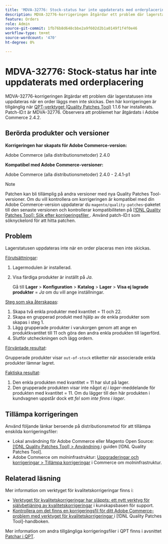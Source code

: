 ```yaml
---
title: 'MDVA-32776: Stock-status har inte uppdaterats med orderplacering'
description: MDVA-32776-korrigeringen åtgärdar ett problem där lagerstatusen inte uppdateras när en order läggs men inte skickas. Den här korrigeringen är tillgänglig när [QPT-verktyget (Quality Patches Tool)](https://experienceleague.adobe.com/sv/docs/commerce-knowledge-base/kb/announcements/commerce-announcements/magento-quality-patches-released-new-tool-to-self-serve-quality-patches) 1.1.6 är installerat. Patch-ID:t är MDVA-32776. Observera att problemet har åtgärdats i Adobe Commerce 2.4.2.
feature: Orders
role: Admin
source-git-commit: 1fb76b8d648cbbe2a9f602d2b1a0149f1f4f0e46
workflow-type: tm+mt
source-wordcount: '470'
ht-degree: 0%

---
```


# MDVA-32776: Stock-status har inte uppdaterats med orderplacering

MDVA-32776-korrigeringen åtgärdar ett problem där lagerstatusen inte uppdateras när en order läggs men inte skickas. Den här korrigeringen är tillgänglig när [QPT-verktyget (Quality Patches Tool)](https://experienceleague.adobe.com/sv/docs/commerce-knowledge-base/kb/announcements/commerce-announcements/magento-quality-patches-released-new-tool-to-self-serve-quality-patches) 1.1.6 har installerats. Patch-ID:t är MDVA-32776. Observera att problemet har åtgärdats i Adobe Commerce 2.4.2.

## Berörda produkter och versioner

**Korrigeringen har skapats för Adobe Commerce-version:**

Adobe Commerce (alla distributionsmetoder) 2.4.0

**Kompatibel med Adobe Commerce-versioner:**

Adobe Commerce (alla distributionsmetoder) 2.4.0 - 2.4.1-p1

>[!NOTE]
>
>Patchen kan bli tillämplig på andra versioner med nya Quality Patches Tool-versioner. Om du vill kontrollera om korrigeringen är kompatibel med din Adobe Commerce-version uppdaterar du `magento/quality-patches`-paketet till den senaste versionen och kontrollerar kompatibiliteten på [[!DNL Quality Patches Tool]: Sök efter korrigeringsfiler ](https://experienceleague.adobe.com/sv/docs/commerce-knowledge-base/kb/announcements/commerce-announcements/magento-quality-patches-released-new-tool-to-self-serve-quality-patches). Använd patch-ID:t som söknyckelord för att hitta patchen.

## Problem

Lagerstatusen uppdateras inte när en order placeras men inte skickas.

<u>Förutsättningar</u>:

1. Lagermodulen är installerad.
1. Visa färdiga produkter är inställt på *Ja*.

   Gå till **Lager** > **Konfiguration** > **Katalog** > **Lager** > **Visa ej lagrade produkter** = *Ja* om du vill ange inställningar.

<u>Steg som ska återskapas</u>:

1. Skapa två enkla produkter med kvantitet = 11 och 22.
1. Skapa en grupperad produkt med hjälp av de enkla produkter som skapas i steg 1.
1. Lägg grupperade produkter i varukorgen genom att ange en produktkvantitet till 11 och göra den andra enkla produkten till lagerförd.
1. Slutför utcheckningen och lägg ordern.

<u>Förväntade resultat</u>:

Grupperade produkter visar `out-of-stock` etiketter när associerade enkla produkter lämnar lagret.

<u>Faktiska resultat</u>:

1. Den enkla produkten med kvantitet = 11 har slut på lager.
1. Den grupperade produkten visar inte något *ej i lager*-meddelande för produkten med kvantitet = 11. Om du lägger till den här produkten i kundvagnen uppstår dock ett *fel som inte finns i lager*.

## Tillämpa korrigeringen

Använd följande länkar beroende på distributionsmetod för att tillämpa enskilda korrigeringsfiler:

* Lokal användning för Adobe Commerce eller Magento Open Source: [[!DNL Quality Patches Tool] > Användning ](/help/tools/quality-patches-tool/usage.md) i guiden [!DNL Quality Patches Tool].
* Adobe Commerce om molninfrastruktur: [Uppgraderingar och korrigeringar > Tillämpa korrigeringar](https://experienceleague.adobe.com/docs/commerce-cloud-service/user-guide/develop/upgrade/apply-patches.html?lang=sv-SE) i Commerce om molninfrastruktur.

## Relaterad läsning

Mer information om verktyget för kvalitetskorrigeringar finns i:

* [Verktyget för kvalitetskorrigeringar har släppts: ett nytt verktyg för självbetjäning av kvalitetskorrigeringar](https://experienceleague.adobe.com/sv/docs/commerce-knowledge-base/kb/announcements/commerce-announcements/magento-quality-patches-released-new-tool-to-self-serve-quality-patches) i kunskapsbasen för support.
* [Kontrollera om det finns en korrigeringsfil för ditt Adobe Commerce-problem med verktyget för kvalitetskorrigeringar ](/help/tools/quality-patches-tool/patches-available-in-qpt/check-patch-for-magento-issue-with-magento-quality-patches.md) i [!DNL Quality Patches Tool]-handboken.

Mer information om andra tillgängliga korrigeringsfiler i QPT finns i avsnittet [Patchar i QPT](https://experienceleague.adobe.com/tools/commerce-quality-patches/index.html?lang=sv-SE).
